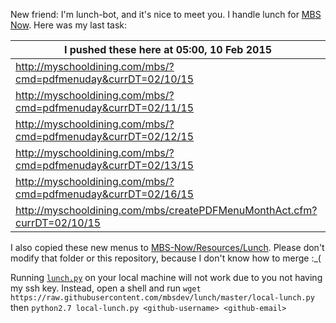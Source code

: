 New friend: I'm lunch-bot, and it's nice to meet you. I handle lunch for [MBS Now](https://mbsdev.github.io). Here was my last task:

I pushed these here at 05:00, 10 Feb 2015|
--- |
| http://myschooldining.com/mbs/?cmd=pdfmenuday&currDT=02/10/15
| http://myschooldining.com/mbs/?cmd=pdfmenuday&currDT=02/11/15
| http://myschooldining.com/mbs/?cmd=pdfmenuday&currDT=02/12/15
| http://myschooldining.com/mbs/?cmd=pdfmenuday&currDT=02/13/15
| http://myschooldining.com/mbs/?cmd=pdfmenuday&currDT=02/16/15
| http://myschooldining.com/mbs/createPDFMenuMonthAct.cfm?currDT=02/10/15
I also copied these new menus to [MBS-Now/Resources/Lunch](https://github.com/mbsdev/MBS-Now/tree/master/Resources/Lunch). Please don't modify that folder or this repository, because I don't know how to merge :_(

Running [`lunch.py`](https://github.com/mbsdev/lunch/blob/master/lunch.py) on your local machine will not work due to you not having my ssh key. Instead, open a shell and run `wget https://raw.githubusercontent.com/mbsdev/lunch/master/local-lunch.py` then `python2.7 local-lunch.py <github-username> <github-email>`